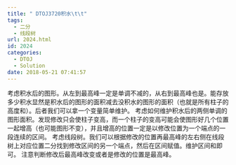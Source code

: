 ```yaml
---
title: " DTOJ3720积水\t\t"
tags:
  - 二分
  - 线段树
url: 2024.html
id: 2024
categories:
  - DTOJ
  - Solution
date: 2018-05-21 07:41:57
---
```


考虑积水后的图形。从左到最高峰一定是单调不减的，从右到最高峰也是。能存放多少积水显然是积水后的图形的面积减去没积水的图形的面积（也就是所有柱子的高度和）。后者我们可以拿一个变量简单维护。 考虑如何维护积水后的两侧单调的图形面积。发现修改只会使柱子变高，而一个柱子的变高可能会使图形好几个位置一起增高（也可能图形不变），并且增高的位置一定是以修改位置为一个端点的一段连续的区间。 考虑线段树。我们可以根据修改的位置再最高峰的左右侧在线段树上对应位置二分找到修改区间的另一个端点，然后在区间赋值。维护区间和即可。 注意判断修改后最高峰改变或者是修改的位置是最高峰。